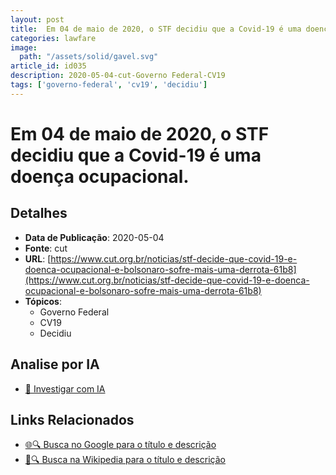 ```yaml
---
layout: post
title:  Em 04 de maio de 2020, o STF decidiu que a Covid-19 é uma doença ocupacional.
categories: lawfare
image: 
  path: "/assets/solid/gavel.svg"
article_id: id035
description: 2020-05-04-cut-Governo Federal-CV19
tags: ['governo-federal', 'cv19', 'decidiu']
---
```


# Em 04 de maio de 2020, o STF decidiu que a Covid-19 é uma doença ocupacional.

## Detalhes
- **Data de Publicação**: 2020-05-04
- **Fonte**: cut
- **URL**: [https://www.cut.org.br/noticias/stf-decide-que-covid-19-e-doenca-ocupacional-e-bolsonaro-sofre-mais-uma-derrota-61b8](https://www.cut.org.br/noticias/stf-decide-que-covid-19-e-doenca-ocupacional-e-bolsonaro-sofre-mais-uma-derrota-61b8)
- **Tópicos**:
  - Governo Federal
  - CV19
  - Decidiu

## Analise por IA
- [🤖 Investigar com IA](https://www.perplexity.ai/search?q=%22not%C3%ADcia%20artigo%20Brasil%22%20Em%2004%20de%20maio%20de%202020%2C%20o%20STF%20decidiu%20que%20a%20Covid-19%20%C3%A9%20uma%20doen%C3%A7a%20ocupacional.%20cut%202020-05-04)

## Links Relacionados
- [🌐🔍 Busca no Google para o título e descrição](https://www.google.com/search?q=%22not%C3%ADcia%20artigo%20Brasil%22%20Em%2004%20de%20maio%20de%202020%2C%20o%20STF%20decidiu%20que%20a%20Covid-19%20%C3%A9%20uma%20doen%C3%A7a%20ocupacional.%20cut%202020-05-04)
- [📖🔍 Busca na Wikipedia para o título e descrição](https://pt.wikipedia.org/w/index.php?search=%22not%C3%ADcia%20artigo%20Brasil%22%20Em%2004%20de%20maio%20de%202020%2C%20o%20STF%20decidiu%20que%20a%20Covid-19%20%C3%A9%20uma%20doen%C3%A7a%20ocupacional.%20cut%202020-05-04)

